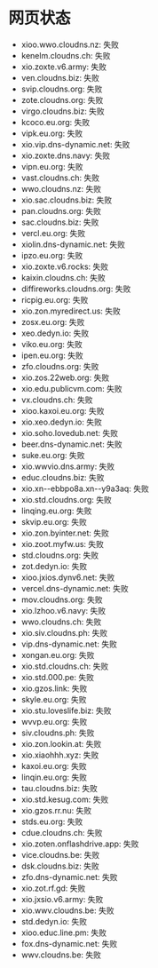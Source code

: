 # 网页状态
- xioo.wwo.cloudns.nz: 失败
- kenelm.cloudns.ch: 失败
- xio.zoxte.v6.army: 失败
- ven.cloudns.biz: 失败
- svip.cloudns.org: 失败
- zote.cloudns.org: 失败
- virgo.cloudns.biz: 失败
- kcoco.eu.org: 失败
- vipk.eu.org: 失败
- xio.vip.dns-dynamic.net: 失败
- xio.zoxte.dns.navy: 失败
- vipn.eu.org: 失败
- vast.cloudns.ch: 失败
- wwo.cloudns.nz: 失败
- xio.sac.cloudns.biz: 失败
- pan.cloudns.org: 失败
- sac.cloudns.biz: 失败
- vercl.eu.org: 失败
- xiolin.dns-dynamic.net: 失败
- ipzo.eu.org: 失败
- xio.zoxte.v6.rocks: 失败
- kaixin.cloudns.ch: 失败
- diffireworks.cloudns.org: 失败
- ricpig.eu.org: 失败
- xio.zon.myredirect.us: 失败
- zosx.eu.org: 失败
- xeo.dedyn.io: 失败
- viko.eu.org: 失败
- ipen.eu.org: 失败
- zfo.cloudns.org: 失败
- xio.zos.22web.org: 失败
- xio.edu.publicvm.com: 失败
- vx.cloudns.ch: 失败
- xioo.kaxoi.eu.org: 失败
- xio.xeo.dedyn.io: 失败
- xio.soho.lovedub.net: 失败
- beer.dns-dynamic.net: 失败
- suke.eu.org: 失败
- xio.wwvio.dns.army: 失败
- educ.cloudns.biz: 失败
- xio.xn--ebbpo8a.xn--y9a3aq: 失败
- xio.std.cloudns.org: 失败
- linqing.eu.org: 失败
- skvip.eu.org: 失败
- xio.zon.byinter.net: 失败
- xio.zoot.myfw.us: 失败
- std.cloudns.org: 失败
- zot.dedyn.io: 失败
- xioo.jxios.dynv6.net: 失败
- vercel.dns-dynamic.net: 失败
- mov.cloudns.org: 失败
- xio.lzhoo.v6.navy: 失败
- wwo.cloudns.ch: 失败
- xio.siv.cloudns.ph: 失败
- vip.dns-dynamic.net: 失败
- xongan.eu.org: 失败
- xio.std.cloudns.ch: 失败
- xio.std.000.pe: 失败
- xio.gzos.link: 失败
- skyle.eu.org: 失败
- xio.stu.loveslife.biz: 失败
- wvvp.eu.org: 失败
- siv.cloudns.ph: 失败
- xio.zon.lookin.at: 失败
- xio.xiaohhh.xyz: 失败
- kaxoi.eu.org: 失败
- linqin.eu.org: 失败
- tau.cloudns.biz: 失败
- xio.std.kesug.com: 失败
- xio.gzos.rr.nu: 失败
- stds.eu.org: 失败
- cdue.cloudns.ch: 失败
- xio.zoten.onflashdrive.app: 失败
- vice.cloudns.be: 失败
- dsk.cloudns.biz: 失败
- zfo.dns-dynamic.net: 失败
- xio.zot.rf.gd: 失败
- xio.jxsio.v6.army: 失败
- xio.wwv.cloudns.be: 失败
- std.dedyn.io: 失败
- xioo.educ.line.pm: 失败
- fox.dns-dynamic.net: 失败
- wwv.cloudns.be: 失败
